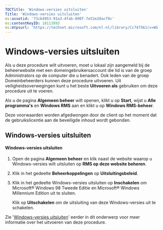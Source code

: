```yaml
---
TOCTitle: 'Windows-versies uitsluiten'
Title: 'Windows-versies uitsluiten'
ms:assetid: '73cb4953-91a3-4fab-890f-7e52e20acf0c'
ms:contentKeyID: 18113993
ms:mtpsurl: 'https://technet.microsoft.com/nl-nl/library/Cc747561(v=WS.10)'
---
```


Windows-versies uitsluiten
==========================

Als u deze procedure wilt uitvoeren, moet u lokaal zijn aangemeld bij de beheerwebsite met een domeingebruikersaccount die lid is van de groep Administrators op de computer die u benadert. Ook leden van de groep Domeinbeheerders kunnen deze procedure uitvoeren. Uit veiligheidsoverwegingen kunt u het beste **Uitvoeren als** gebruiken om deze procedure uit te voeren.

Als u de pagina **Algemeen beheer** wilt openen, klikt u op **Start**, wijst u **Alle programma's** en **Windows RMS** aan en klikt u op **Windows RMS-beheer**.

Deze voorwaarden worden afgedwongen door de client op het moment dat de gebruikslicentie aan de beveiligde inhoud wordt gebonden.

Windows-versies uitsluiten
--------------------------

#### Windows-versies uitsluiten

1.  Open de pagina **Algemeen beheer** en klik naast de website waarop u Windows-versies wilt uitsluiten op **RMS op deze website beheren**.

2.  Klik in het gedeelte **Beheerkoppelingen** op **Uitsluitingsbeleid**.

3.  Klik in het gedeelte Windows-versies uitsluiten op **Inschakelen** om Microsoft® Windows 98 Tweede Editie en Microsoft® Windows Millennium Edition uit te sluiten.

    Klik op **Uitschakelen** om de uitsluiting van deze Windows-versies uit te schakelen.

Zie '[Windows-versies uitsluiten](https://technet.microsoft.com/8b8a184d-ac0e-4a43-822c-d2fae2faf484)' eerder in dit onderwerp voor meer informatie over het uitvoeren van deze procedure.
